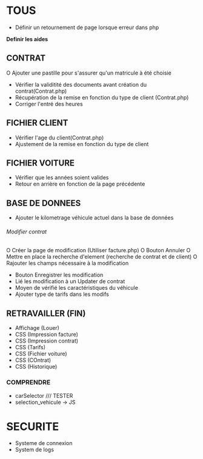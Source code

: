 

# TOUS
- Définir un retournement de page lorsque erreur dans php

**Definir les aides**

## CONTRAT

O Ajouter une pastille pour s'assurer qu'un matricule à été choisie
- Vérifier la validitité  des documents avant création du contrat(Contrat.php)
- Récupération de la remise en fonction du type de client (Contrat.php)
- Corriger l'entré des heures


## FICHIER CLIENT

- Vérifier l'age du client(Contrat.php)
- Ajustement de la remise en fonction du type de client


## FICHIER VOITURE

- Vérifier que les années soient valides
- Retour en arrière en fonction de la page précédente


## BASE DE DONNEES
- Ajouter le kilometrage véhicule actuel dans la base de données 



###### Modifier contrat

O Créer la page de modification (Utiliser facture.php)
O Bouton Annuler 
O Mettre en place la recherche d'element (recherche de contrat et de client)
O Rajouter les champs nécessaire à la modification 
- Bouton Enregistrer les modification
- Lié les modification à un Updater de contrat
- Moyen de vérifié les caractéristiques du véhicule
- Ajouter type de tarifs dans les modifs



## RETRAVAILLER (FIN)
- Affichage (Louer)
- CSS (Impression facture)
- CSS (Impression contrat)
- CSS (Tarifs)
- CSS (Fichier voiture)
- CSS (COntrat)
- CSS (Historique)


### COMPRENDRE

- carSelector /// TESTER
- selection_vehicule -> JS 


# SECURITE 

- Systeme de connexion
- System de logs